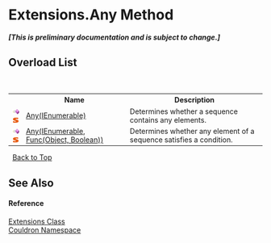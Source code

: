 # Extensions.Any Method 
 _**\[This is preliminary documentation and is subject to change.\]**_


## Overload List
&nbsp;<table><tr><th></th><th>Name</th><th>Description</th></tr><tr><td>![Public method](media/pubmethod.gif "Public method")![Static member](media/static.gif "Static member")</td><td><a href="M_Couldron_Extensions_Any">Any(IEnumerable)</a></td><td>
Determines whether a sequence contains any elements.</td></tr><tr><td>![Public method](media/pubmethod.gif "Public method")![Static member](media/static.gif "Static member")</td><td><a href="M_Couldron_Extensions_Any_1">Any(IEnumerable, Func(Object, Boolean))</a></td><td>
Determines whether any element of a sequence satisfies a condition.</td></tr></table>&nbsp;
<a href="#extensions.any-method">Back to Top</a>

## See Also


#### Reference
<a href="T_Couldron_Extensions">Extensions Class</a><br /><a href="N_Couldron">Couldron Namespace</a><br />